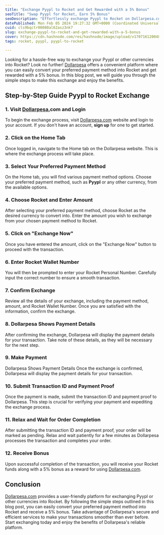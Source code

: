 ```yaml
---
title: "Exchange Pyypl to Rocket and Get Rewarded with a 5% Bonus"
seoTitle: "Swap Pyypl for Rocket, Earn 5% Bonus"
seoDescription: "Effortlessly exchange Pyypl to Rocket on Dollarpesa.com, earn a 5% bonus, and enjoy a secure, user-friendly platform with step-by-step guidance"
datePublished: Mon Feb 05 2024 19:27:32 GMT+0000 (Coordinated Universal Time)
cuid: cls9bqctr00080al62asz3nk7
slug: exchange-pyypl-to-rocket-and-get-rewarded-with-a-5-bonus
cover: https://cdn.hashnode.com/res/hashnode/image/upload/v1707161200481/c1691fc9-652b-435e-89b2-3ad13c22e05f.jpeg
tags: rocket, pyypl, pyypl-to-rocket

---
```


Looking for a hassle-free way to exchange your Pyypl or other currencies into Rocket? Look no further! [Dollarpesa](http://Dollarpesa.com) offers a convenient platform where you can easily convert your preferred payment method into Rocket and get rewarded with a 5% bonus. In this blog post, we will guide you through the simple steps to make this exchange and enjoy the benefits.

## Step-by-Step Guide Pyypl to Rocket Exchange

### 1\. Visit [Dollarpesa.](http://Dollarpesa.com)com and Login

To begin the exchange process, visit [Dollarpesa.com](http://Dollarpesa.com) website and login to your account. If you don't have an account, **sign up** for one to get started.

### 2\. Click on the Home Tab

Once logged in, navigate to the Home tab on the Dollarpesa website. This is where the exchange process will take place.

### 3\. Select Your Preferred Payment Method

On the Home tab, you will find various payment method options. Choose your preferred payment method, such as **Pyypl** or any other currency, from the available options.

### 4\. Choose Rocket and Enter Amount

After selecting your preferred payment method, choose Rocket as the desired currency to convert into. Enter the amount you wish to exchange from your chosen payment method to Rocket.

### 5\. Click on "**Exchange Now**"

Once you have entered the amount, click on the "Exchange Now" button to proceed with the transaction.

### 6\. Enter Rocket Wallet Number

You will then be prompted to enter your Rocket Personal Number. Carefully input the correct number to ensure a smooth transaction.

### 7\. Confirm Exchange

Review all the details of your exchange, including the payment method, amount, and Rocket Wallet Number. Once you are satisfied with the information, confirm the exchange.

### 8\. Dollarpesa Shows Payment Details

After confirming the exchange, Dollarpesa will display the payment details for your transaction. Take note of these details, as they will be necessary for the next step.

### 9\. Make Payment

Dollarpesa Shows Payment Details Once the exchange is confirmed, Dollarpesa will display the payment details for your transaction.

### 10\. Submit Transaction ID and Payment Proof

Once the payment is made, submit the transaction ID and payment proof to Dollarpesa. This step is crucial for verifying your payment and expediting the exchange process.

### 11\. Relax and Wait for Order Completion

After submitting the transaction ID and payment proof, your order will be marked as pending. Relax and wait patiently for a few minutes as Dollarpesa processes the transaction and completes your order.

### 12\. Receive Bonus

Upon successful completion of the transaction, you will receive your Rocket funds along with a 5% bonus as a reward for using [Dollarpesa.com](http://Dollarpesa.com).

## Conclusion

[Dollarpesa.com](http://Dollarpesa.com) provides a user-friendly platform for exchanging Pyypl or other currencies into Rocket. By following the simple steps outlined in this blog post, you can easily convert your preferred payment method into Rocket and receive a 5% bonus. Take advantage of Dollarpesa's secure and efficient services to make your transactions smoother than ever before. Start exchanging today and enjoy the benefits of Dollarpesa's reliable platform.